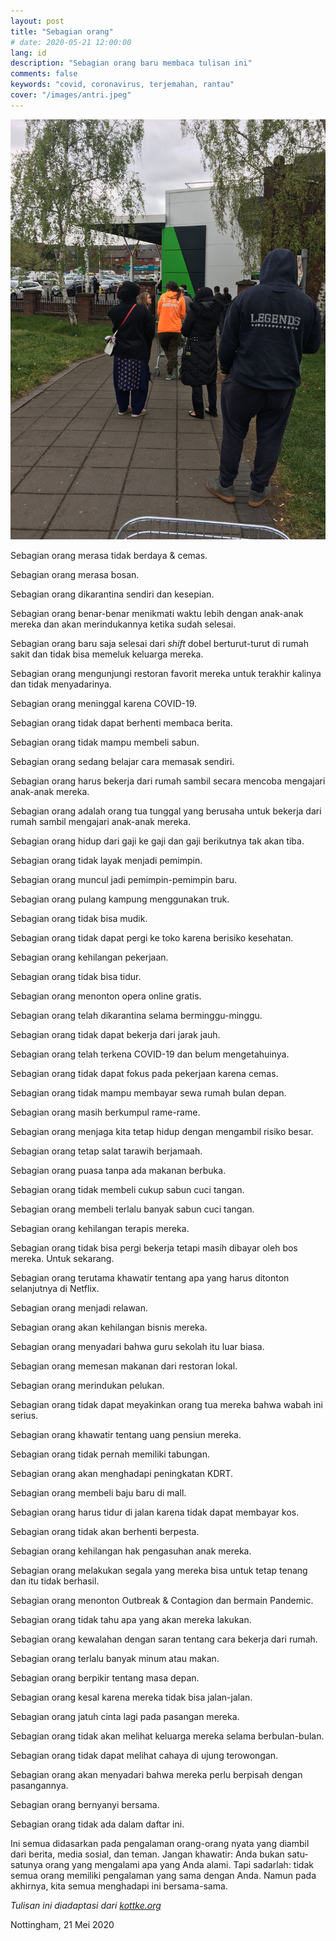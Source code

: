 ```yaml
---
layout: post
title: "Sebagian orang"
# date: 2020-05-21 12:00:00
lang: id
description: "Sebagian orang baru membaca tulisan ini"
comments: false
keywords: "covid, coronavirus, terjemahan, rantau"
cover: "/images/antri.jpeg"
--- 
```


<img src="/images/antri.jpeg">

Sebagian orang merasa tidak berdaya & cemas.

Sebagian orang merasa bosan.

Sebagian orang dikarantina sendiri dan kesepian.

Sebagian orang benar-benar menikmati waktu lebih dengan anak-anak mereka dan akan merindukannya ketika sudah selesai.

Sebagian orang baru saja selesai dari _shift_ dobel berturut-turut di rumah sakit dan tidak bisa memeluk keluarga mereka.

Sebagian orang mengunjungi restoran favorit mereka untuk terakhir kalinya dan tidak menyadarinya.

Sebagian orang meninggal karena COVID-19.

Sebagian orang tidak dapat berhenti membaca berita.

Sebagian orang tidak mampu membeli sabun.

Sebagian orang sedang belajar cara memasak sendiri.

Sebagian orang harus bekerja dari rumah sambil secara mencoba mengajari anak-anak mereka.

Sebagian orang adalah orang tua tunggal yang berusaha untuk bekerja dari rumah sambil mengajari anak-anak mereka.

Sebagian orang hidup dari gaji ke gaji dan gaji berikutnya tak akan tiba.

Sebagian orang tidak layak menjadi pemimpin.

Sebagian orang muncul jadi pemimpin-pemimpin baru.

Sebagian orang pulang kampung menggunakan truk.

Sebagian orang tidak bisa mudik.

Sebagian orang tidak dapat pergi ke toko karena berisiko kesehatan.

Sebagian orang kehilangan pekerjaan.

Sebagian orang tidak bisa tidur.

Sebagian orang menonton opera online gratis.

Sebagian orang telah dikarantina selama berminggu-minggu.

Sebagian orang tidak dapat bekerja dari jarak jauh.

Sebagian orang telah terkena COVID-19 dan belum mengetahuinya.

Sebagian orang tidak dapat fokus pada pekerjaan karena cemas.

Sebagian orang tidak mampu membayar sewa rumah bulan depan.

Sebagian orang masih berkumpul rame-rame.

Sebagian orang menjaga kita tetap hidup dengan mengambil risiko besar.

Sebagian orang tetap salat tarawih berjamaah.

Sebagian orang puasa tanpa ada makanan berbuka.

Sebagian orang tidak membeli cukup sabun cuci tangan.

Sebagian orang membeli terlalu banyak sabun cuci tangan.

Sebagian orang kehilangan terapis mereka.

Sebagian orang tidak bisa pergi bekerja tetapi masih dibayar oleh bos mereka. Untuk sekarang.

Sebagian orang terutama khawatir tentang apa yang harus ditonton selanjutnya di Netflix.

Sebagian orang menjadi relawan.

Sebagian orang akan kehilangan bisnis mereka.

Sebagian orang menyadari bahwa guru sekolah itu luar biasa.

Sebagian orang memesan makanan dari restoran lokal.

Sebagian orang merindukan pelukan.

Sebagian orang tidak dapat meyakinkan orang tua mereka bahwa wabah ini serius.

Sebagian orang khawatir tentang uang pensiun mereka.

Sebagian orang tidak pernah memiliki tabungan.

Sebagian orang akan menghadapi peningkatan KDRT.

Sebagian orang membeli baju baru di mall.

Sebagian orang harus tidur di jalan karena tidak dapat membayar kos.

Sebagian orang tidak akan berhenti berpesta.

Sebagian orang kehilangan hak pengasuhan anak mereka.

Sebagian orang melakukan segala yang mereka bisa untuk tetap tenang dan itu tidak berhasil.

Sebagian orang menonton Outbreak & Contagion dan bermain Pandemic.

Sebagian orang tidak tahu apa yang akan mereka lakukan.

Sebagian orang kewalahan dengan saran tentang cara bekerja dari rumah.

Sebagian orang terlalu banyak minum atau makan.

Sebagian orang berpikir tentang masa depan.

Sebagian orang kesal karena mereka tidak bisa jalan-jalan.

Sebagian orang jatuh cinta lagi pada pasangan mereka.

Sebagian orang tidak akan melihat keluarga mereka selama berbulan-bulan.

Sebagian orang tidak dapat melihat cahaya di ujung terowongan.

Sebagian orang akan menyadari bahwa mereka perlu berpisah dengan pasangannya.

Sebagian orang bernyanyi bersama.

Sebagian orang tidak ada dalam daftar ini.

Ini semua didasarkan pada pengalaman orang-orang nyata yang diambil dari berita, media sosial, dan teman. Jangan khawatir: Anda bukan satu-satunya orang yang mengalami apa yang Anda alami. Tapi sadarlah: tidak semua orang memiliki pengalaman yang sama dengan Anda. Namun pada akhirnya, kita semua menghadapi ini bersama-sama.


_Tulisan ini diadaptasi dari [kottke.org][1]_

Nottingham, 21 Mei 2020

[1]:	https://kottke.org/20/03/some-people